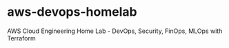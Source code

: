 # aws-devops-homelab
AWS Cloud Engineering Home Lab - DevOps, Security, FinOps, MLOps with Terraform
